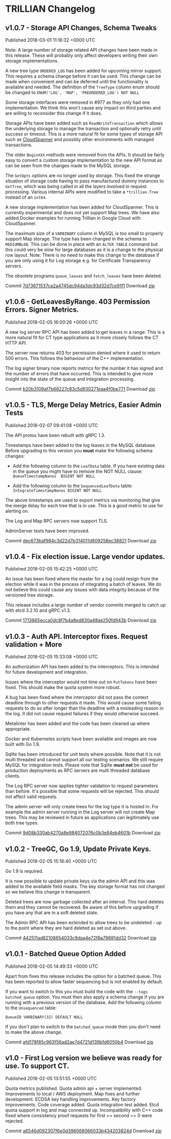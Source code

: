 # TRILLIAN Changelog

## v1.0.7 - Storage API Changes, Schema Tweaks

Published 2018-03-01 11:16:32 +0000 UTC

Note: A large number of storage related API changes have been made in this release. These will probably only affect developers writing their own storage implementations.

A new tree type `ORDERED_LOG` has been added for upcoming mirror support. This requires a schema change before it can be used. This change can be made when convenient and can be deferred until the functionality is available and needed. The definition of the `TreeType` column enum should be changed to `ENUM('LOG', 'MAP', 'PREORDERED_LOG') NOT NULL`

Some storage interfaces were removed in #977 as they only had one implementation. We think this won't cause any impact on third parties and are willing to reconsider this change if it does.

Storage APIs have been added such as `ReadWriteTransaction` which allows the underlying storage to manage the transaction and optionally retry until success or timeout. This is a more natural fit for some types of storage API such as [CloudSpanner](https://cloud.google.com/spanner/docs/transactions) and possibly other environments with managed transactions. 

The older `BeginXXX` methods were removed from the APIs. It should be fairly easy to convert a custom storage implementation to the new API format as can be seen from the changes made to the MySQL storage.

The `GetOpts` options are no longer used by storage. This fixed the strange situation of storage code having to pass manufactured dummy instances to `GetTree`, which was being called in all the layers involved in request processing. Various internal APIs were modified to take a `*trillian.Tree` instead of an `int64`.

A new storage implementation has been added for CloudSpanner. This is currently experimental and does not yet support Map trees. We have also added Docker examples for running Trillian in Google Cloud with CloudSpanner.

The maximum size of a `VARBINARY` column in MySQL is too small to properly support Map storage. The type has been changed in the schema to `MEDIUMBLOB`. This can be done in place with an `ALTER TABLE` command but this could very be slow for large databases as it is a change to the physical row layout. Note: There is no need to make this change to the database if you are only using it for Log storage e.g. for Certificate Transparency servers.

The obsolete programs `queue_leaves` and `fetch_leaves` have been deleted.

Commit [7d73671537ca2a4745dc94da3dc93d32d7ce91f1](https://api.github.com/repos/google/trillian/commits/7d73671537ca2a4745dc94da3dc93d32d7ce91f1) Download [zip](https://api.github.com/repos/google/trillian/zipball/v1.0.7)

## v1.0.6 - GetLeavesByRange. 403 Permission Errors. Signer Metrics.

Published 2018-02-05 16:00:26 +0000 UTC

A new log server RPC API has been added to get leaves in a range. This is a more natural fit for CT type applications as it more closely follows the CT HTTP API.

The server now returns 403 for permission denied where it used to return 500 errors. This follows the behaviour of the C++ implementation.

The log signer binary now reports metrics for the number it has signed and the number of errors that have occurred. This is intended to give more insight into the state of the queue and integration processing.

Commit [b20b3109af7b68227c83c5d930271eaa4f0be771](https://api.github.com/repos/google/trillian/commits/b20b3109af7b68227c83c5d930271eaa4f0be771) Download [zip](https://api.github.com/repos/google/trillian/zipball/v1.0.6)

## v1.0.5 - TLS, Merge Delay Metrics, Easier Admin Tests

Published 2018-02-07 09:41:08 +0000 UTC

The API protos have been rebuilt with gRPC 1.3.

Timestamps have been added to the log leaves in the MySQL database. Before upgrading to this version you **must** make the following schema changes:

* Add the following column to the `LeafData` table. If you have existing data in the queue you might have to remove the NOT NULL clause: `QueueTimestampNanos  BIGINT NOT NULL`

* Add the following column to the `SequencedLeafData` table: `IntegrateTimestampNanos BIGINT NOT NULL`

The above timestamps are used to export metrics via monitoring that give the merge delay for each tree that is in use. This is a good metric to use for alerting on.

The Log and Map RPC servers now support TLS. 

AdminServer tests have been improved.


Commit [dec673baf984c3d22d7b314011d809258ec36821](https://api.github.com/repos/google/trillian/commits/dec673baf984c3d22d7b314011d809258ec36821) Download [zip](https://api.github.com/repos/google/trillian/zipball/v1.0.5)

## v1.0.4 - Fix election issue. Large vendor updates.

Published 2018-02-05 15:42:25 +0000 UTC

An issue has been fixed where the master for a log could resign from the election while it was in the process of integrating a batch of leaves. We do not believe this could cause any issues with data integrity because of the versioned tree storage.

This release includes a large number of vendor commits merged to catch up with etcd 3.2.10 and gRPC v1.3.


Commit [1713865ecca0dc8f7b4a8ed830a48ae250fd943b](https://api.github.com/repos/google/trillian/commits/1713865ecca0dc8f7b4a8ed830a48ae250fd943b) Download [zip](https://api.github.com/repos/google/trillian/zipball/v1.0.4)

## v1.0.3 - Auth API. Interceptor fixes. Request validation + More

Published 2018-02-05 15:33:08 +0000 UTC

An authorization API has been added to the interceptors. This is intended for future development and integration.

Issues where the interceptor would not time out on `PutTokens` have been fixed. This should make the quota system more robust.

A bug has been fixed where the interceptor did not pass the context deadline through to other requests it made. This would cause some failing requests to do so after longer than the deadline with a misleading reason in the log. It did not cause request failures if they would otherwise succeed.

Metalinter has been added and the code has been cleaned up where appropriate.

Docker and Kubernetes scripts have been available and images are now built with Go 1.9.

Sqlite has been introduced for unit tests where possible. Note that it is not multi threaded and cannot support all our testing scenarios. We still require MySQL for integration tests. Please note that Sqlite **must not** be used for production deployments as RPC servers are multi threaded database clients.

The Log RPC server now applies tighter validation to request parameters than before. It's possible that some requests will be rejected. This should not affect valid requests.

The admin server will only create trees for the log type it is hosted in. For example the admin server running in the Log server will not create Map trees. This may be reviewed in future as applications can legitimately use both tree types.


Commit [9d08b330ab4270a8e984072076c0b3e84eb4601b](https://api.github.com/repos/google/trillian/commits/9d08b330ab4270a8e984072076c0b3e84eb4601b) Download [zip](https://api.github.com/repos/google/trillian/zipball/v1.0.3)

## v1.0.2 - TreeGC, Go 1.9, Update Private Keys.

Published 2018-02-05 15:18:40 +0000 UTC

Go 1.9 is required.

It is now possible to update private keys via the admin API and this was added to the available field masks. The key storage format has not changed so we believe this change is transparent.

Deleted trees are now garbage collected after an interval. This hard deletes them and they cannot be recovered. Be aware of this before upgrading if you have any that are in a soft deleted state.

The Admin RPC API has been extended to allow trees to be undeleted - up to the point where they are  hard deleted as set out above.

Commit [442511ad82108654033c9daa4e72f8a79691dd32](https://api.github.com/repos/google/trillian/commits/442511ad82108654033c9daa4e72f8a79691dd32) Download [zip](https://api.github.com/repos/google/trillian/zipball/v1.0.2)

## v1.0.1 - Batched Queue Option Added

Published 2018-02-05 14:49:33 +0000 UTC

Apart from fixes this release includes the option for a batched queue. This has been reported to allow faster sequencing but is not enabled by default.

If you want to switch to this you must build the code with the `--tags batched_queue` option. You must then also apply a schema change if you are running with a previous version of the database.  Add the following column to the `Unsequenced` table:

`QueueID VARBINARY(32) DEFAULT NULL`

If you don't plan to switch to the `batched_queue` mode then you don't need to make the above change.

Commit [afd178f85c963f56ad2ae7d4721d139b1d6050b4](https://api.github.com/repos/google/trillian/commits/afd178f85c963f56ad2ae7d4721d139b1d6050b4) Download [zip](https://api.github.com/repos/google/trillian/zipball/v1.0.1)

## v1.0 - First Log version we believe was ready for use. To support CT.

Published 2018-02-05 13:51:55 +0000 UTC

Quota metrics published. Quota admin api + server implemented. Improvements to local / AWS deployment. Map fixes and further development. ECDSA key handling improvements. Key factory improvements. Code coverage added. Quota integration test added. Etcd quota support in log and map connected up. Incompatibility with C++ code fixed where consistency proof requests for first == second == 0 were rejected.

Commit [a6546d092307f6e0d396068066033b434203824d](https://api.github.com/repos/google/trillian/commits/a6546d092307f6e0d396068066033b434203824d) Download [zip](https://api.github.com/repos/google/trillian/zipball/v1.0)

